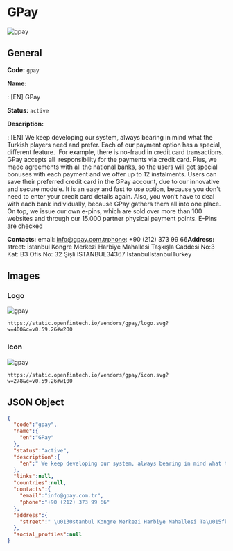 
# GPay 
![gpay](https://static.openfintech.io/vendors/gpay/logo.svg?w=400&c=v0.59.26#w200)  

## General 
 
**Code:** `gpay` 
 
**Name:** 
 
:	[EN] GPay 
 
**Status:** `active` 
 
**Description:** 
 
: [EN]  We keep developing our system, always bearing in mind what the Turkish players need and prefer. Each of our payment option has a special, different feature.  For example, there is no-fraud in credit card transactions. GPay accepts all  responsibility for the payments via credit card. Plus, we made agreements with all the national banks, so the users will get special bonuses with each payment and we offer up to 12 instalments. Users can save their preferred credit card in the GPay account, due to our innovative and secure module. It is an easy and fast to use option, because you don't need to enter your credit card details again. Also, you won’t have to deal with each bank individually, because GPay gathers them all into one place.  On top, we issue our own e-pins, which are sold over more than 100 websites and through our 15.000 partner physical payment points. E-Pins are checked  
 
**Contacts:** 
email: info@gpay.com.trphone: +90 (212) 373 99 66**Address:** 
street:  İstanbul Kongre Merkezi Harbiye Mahallesi Taşkışla Caddesi No:3 Kat: B3 Ofis No: 32 Şişli ISTANBUL34367 IstanbulIstanbulTurkey  

## Images 

### Logo 
 
![gpay](https://static.openfintech.io/vendors/gpay/logo.svg?w=400&c=v0.59.26#w200)  

```
https://static.openfintech.io/vendors/gpay/logo.svg?w=400&c=v0.59.26#w200
```  

### Icon 
 
![gpay](https://static.openfintech.io/vendors/gpay/icon.svg?w=278&c=v0.59.26#w100)  

```
https://static.openfintech.io/vendors/gpay/icon.svg?w=278&c=v0.59.26#w100
```  

## JSON Object 

```json
{
  "code":"gpay",
  "name":{
    "en":"GPay"
  },
  "status":"active",
  "description":{
    "en":" We keep developing our system, always bearing in mind what the Turkish players need and prefer. Each of our payment option has a special, different feature.\u00a0 For example, there is\u00a0no-fraud\u00a0in credit card transactions. GPay accepts all\u00a0 responsibility for the payments via credit card. Plus, we made agreements with all the national banks, so the users will get\u00a0special bonuses\u00a0with each payment and we offer up to\u00a012 instalments. Users can save their preferred credit card in the GPay account, due to our\u00a0innovative and secure\u00a0module. It is an\u00a0easy and fast\u00a0to use option, because you don't need to enter your credit card details again.\u00a0Also, you won\u2019t have to deal with each bank individually, because GPay gathers them all into one place.\u00a0 On top, we issue our own e-pins, which are sold over more than\u00a0100 websites\u00a0and through our\u00a015.000 partner physical payment points. E-Pins are\u00a0checked "
  },
  "links":null,
  "countries":null,
  "contacts":{
    "email":"info@gpay.com.tr",
    "phone":"+90 (212) 373 99 66"
  },
  "address":{
    "street":" \u0130stanbul Kongre Merkezi Harbiye Mahallesi Ta\u015fk\u0131\u015fla Caddesi No:3 Kat: B3 Ofis No: 32 \u015ei\u015fli ISTANBUL34367 IstanbulIstanbulTurkey "
  },
  "social_profiles":null
}
```  
